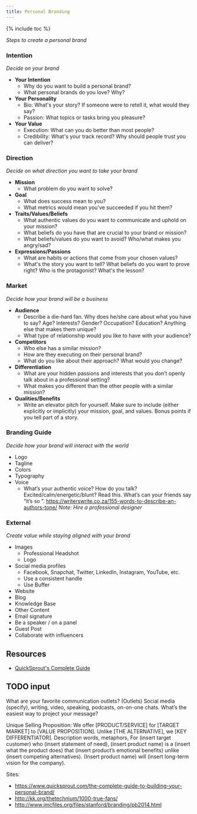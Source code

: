 ```yaml
---
title: Personal Branding
---
```


{% include toc %}

_Steps to create a personal brand_

### Intention
_Decide on your brand_
- **Your Intention**
  - Why do you want to build a personal brand?
  - What personal brands do you love? Why?
- **Your Personality**
  - Bio: What's your story? If someone were to retell it, what would they say?
  - Passion: What topics or tasks bring you pleasure?
- **Your Value**
  - Execution: What can you do better than most people?
  - Credibility: What's your track record? Why should people trust you can deliver?


### Direction
_Decide on what direction you want to take your brand_
- **Mission**
  - What problem do you want to solve?
- **Goal**
  - What does success mean to you?
  - What metrics would mean you've succeeded if you hit them?
- **Traits/Values/Beliefs**
  - What authentic values do you want to communicate and uphold on your mission?
  - What beliefs do you have that are crucial to your brand or mission?
  - What beliefs/values do you want to avoid? Who/what makes you angry/sad?
- **Expressions/Passions**
  - What are habits or actions that come from your chosen values?
  - What's the story you want to tell? What beliefs do you want to prove right? Who is the protagonist? What's the lesson?


### Market
_Decide how your brand will be a business_
- **Audience**
  - Describe a die-hard fan. Why does he/she care about what you have to say? Age? Interests? Gender? Occupation? Education? Anything else that makes them unique?
  - What type of relationship would you like to have with your audience?
- **Competitors**
  - Who else has a similar mission?
  - How are they executing on their personal brand?
  - What do you like about their approach? What would you change?
- **Differentiation**
  - What are your hidden passions and interests that you don’t openly talk about in a professional setting?
  - What makes you different than the other people with a similar mission?
- **Qualities/Benefits**
  - Write an elevator pitch for yourself. Make sure to include (either explicitly or implicitly) your mission, goal, and values. Bonus points if you tell part of a story.


### Branding Guide
_Decide how your brand will interact with the world_
- Logo
- Tagline
- Colors
- Typography
- Voice
  - What’s your authentic voice? How do you talk? Excited/calm/energetic/blunt? Read this. What’s can your friends say “it’s so <your name>”. https://writerswrite.co.za/155-words-to-describe-an-authors-tone/
_Note: Hire a professional designer_

### External
_Create value while staying aligned with your brand_
- Images
  - Professional Headshot
  - Logo
- Social media profiles
  - Facebook, Snapchat, Twitter, LinkedIn, Instagram, YouTube, etc.
  - Use a consistent handle
  - Use Buffer
- Website
- Blog
- Knowledge Base
- Other Content
- Email signature
- Be a speaker / on a panel
- Guest Post
- Collaborate with influencers


## Resources
- [QuickSprout's Complete Guide](https://www.quicksprout.com/the-complete-guide-to-building-your-personal-brand/)



## TODO input
What are your favorite communication outlets? (Outlets)
Social media (specify), writing, video, speaking, podcasts, on-on-one chats. What’s the easiest way to project your message?



Unique Selling Proposition:
We offer [PRODUCT/SERVICE] for [TARGET MARKET] to [VALUE PROPOSITION]. Unlike [THE ALTERNATIVE], we [KEY DIFFERENTIATOR].
Description words, metaphors,
For (insert target customer) who (insert statement of need), (insert product name) is a (insert what the product does) that (insert product’s emotional benefits) unlike (insert competing alternatives). (Insert product name) will (insert long-term vision for the company).

Sites:
- https://www.quicksprout.com/the-complete-guide-to-building-your-personal-brand/
- http://kk.org/thetechnium/1000-true-fans/
- http://www.jmcfiles.org/files/stanford/branding/pb2014.html
